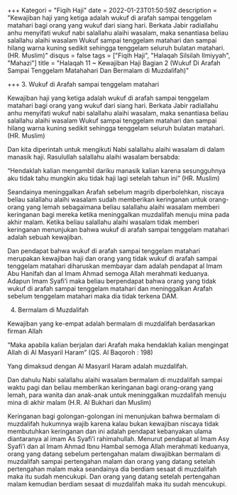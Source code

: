 +++
Kategori = "Fiqih Haji"
date = 2022-01-23T01:50:59Z
description = "Kewajiban haji yang ketiga adalah wukuf di arafah sampai tenggelam matahari bagi orang yang wukuf dari siang hari. Berkata Jabir radiallahu anhu menyifati wukuf nabi salallahu alaihi wasalam, maka senantiasa beliau salallahu alaihi wasalam Wukuf sampai tenggelam matahari dan sampai hilang warna kuning sedikit sehingga tenggelam seluruh bulatan matahari. (HR. Muslim)"
disqus = false
tags = ["Fiqih Haji", "Halaqah Silsilah Ilmiyyah", "Mahazi"]
title = "Halaqah 11 ~ Kewajiban Haji Bagian 2 (Wukuf Di Arafah Sampai Tenggelam Matahahari Dan Bermalam di Muzdalifah)"

+++
3. Wukuf di Arafah sampai tenggelam matahari

Kewajiban haji yang ketiga adalah wukuf di arafah sampai tenggelam matahari bagi orang yang wukuf dari siang hari. Berkata Jabir radiallahu anhu menyifati wukuf nabi salallahu alaihi wasalam, maka senantiasa beliau salallahu alaihi wasalam Wukuf sampai tenggelam matahari dan sampai hilang warna kuning sedikit sehingga tenggelam seluruh bulatan matahari. (HR. Muslim)

Dan kita diperintah untuk mengikuti Nabi salallahu alaihi wasalam di dalam manasik haji. Rasulullah salallahu alaihi wasalam bersabda:

“Hendaklah kalian mengambil dariku manasik kalian karena sesungguhnya aku tidak tahu mungkin aku tidak haji lagi setelah tahun ini” (HR. Muslim)

Seandainya meninggalkan Arafah sebelum magrib diperbolehkan, niscaya beliau salallahu alaihi wasalam sudah memberikan keringanan untuk orang-orang yang lemah sebagaimana beliau salallahu alaihi wasalam memberi keringanan bagi mereka ketika meninggalkan muzdalifah menuju mina pada akhir malam. Ketika beliau salallahu alaihi wasalam tidak memberi keringanan menunjukan bahwa wukuf di arafah sampai tenggelam matahari adalah sebuah kewajiban.

Dan pendapat bahwa wukuf di arafah sampai tenggelam matahari merupakan kewajiban haji dan orang yang tidak wukuf di arafah sampai tenggelam matahari diharuskan membayar dam adalah pendapat al Imam Abu Hanifah dan al Imam Ahmad semoga Allah merahmati keduanya. Adapun Imam Syafi’i maka beliau berpendapat bahwa orang yang tidak wukuf di arafah sampai tenggelam matahari dan meninggalkan Arafah sebelum tenggelam matahari maka dia tidak terkena DAM.

4. Bermalam di Muzdalifah

Kewajiban yang ke-empat adalah bermalam di muzdalifah berdasarkan firman Allah

“Maka apabila kalian berjalan dari Arafah maka hendaklah kalian mengingat Allah di Al Masyaril Haram” (QS. Al Baqoroh : 198)

Yang dimaksud dengan Al Masyaril Haram adalah muzdalifah.

Dan dahulu Nabi salallahu alaihi wasalam bermalam di muzdalifah sampai waktu pagi dan beliau memberikan keringanan bagi orang-orang yang lemah, para wanita dan anak-anak untuk meninggalkan muzdalifah menuju mina di akhir malam (H.R. Al Bukhari dan Muslim)

Keringanan bagi golongan-golongan ini menunjukan bahwa bermalam di muzdalifah hukumnya wajib karena kalau bukan kewajiban niscaya tidak membutuhkan keringanan dan ini adalah pendapat kebanyakan ulama diantaranya al imam As Syafi’i rahimahullah. Menurut pendapat al Imam Asy Syafi’i dan al Imam Ahmad Ibnu Hambal semoga Allah merahmati keduanya, orang yang datang sebelum pertengahan malam diwajibkan bermalam di muzdalifah sampai pertengahan malam dan orang yang datang setelah pertengahan malam maka seandainya dia berdiam sesaat di muzdalifah maka itu sudah mencukupi. Dan orang yang datang setelah pertengahan malam kemudian berdiam sesaat di muzdalifah maka itu sudah mencukupi.